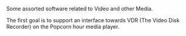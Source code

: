 Some assorted software related to Video and other Media.

The first goal is to support an interface towards VDR (The Video Disk Recorder) on the Popcorn hour media player.